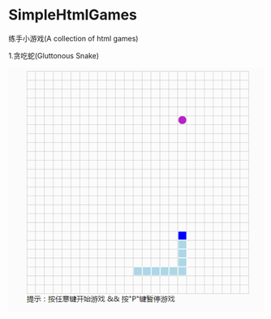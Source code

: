 # SimpleHtmlGames
练手小游戏(A collection of html games)

1.贪吃蛇(Gluttonous Snake)

![Gluttonous Snake](https://github.com/CoolGeo2016/SimpleHtmlGames/blob/master/images/GS001.gif)
